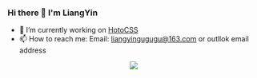 ### Hi there 👋 I'm LiangYin

- 🔭 I’m currently working on [HotoCSS](https://github.com/LiangYin233/HotoCSS)
- 📫 How to reach me: Email: liangyingugugu@163.com or outllok email address
<!--
**LiangYin233/LiangYin233** is a ✨ _special_ ✨ repository because its `README.md` (this file) appears on your GitHub profile.

Here are some ideas to get you started:

- 🔭 I’m currently working on ...
- 🌱 I’m currently learning ...
- 👯 I’m looking to collaborate on ...
- 🤔 I’m looking for help with ...
- 💬 Ask me about ...
- 📫 How to reach me: ...
- 😄 Pronouns: ...
- ⚡ Fun fact: ...
-->
<p align="center">
  <img src="https://github-readme-stats.vercel.app/api?username=liangyin233&show_icons=true&locale=cn&count_private=true&hide_border=true"/>
</p>
